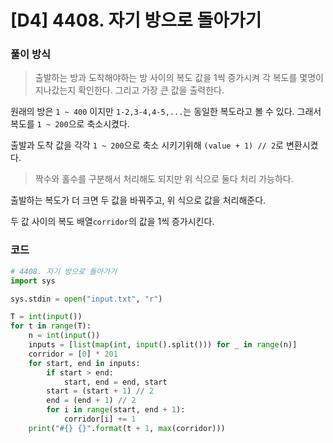 # [D4] 4408. 자기 방으로 돌아가기

### 풀이 방식

> 출발하는 방과 도착해야하는 방 사이의 복도 값을 1씩 증가시켜 각 복도를 몇명이 지나갔는지 확인한다. 그리고 가장 큰 값을 출력한다.

원래의 방은 `1 ~ 400` 이지만 `1-2,3-4,4-5,...`는 동일한 복도라고 볼 수 있다. 그래서 복도를 `1 ~ 200`으로 축소시켰다.

출발과 도착 값을 각각 `1 ~ 200`으로 축소 시키기위해 `(value + 1) // 2`로 변환시켰다.

> 짝수와 홀수를 구분해서 처리해도 되지만 위 식으로 둘다 처리 가능하다.

출발하는 복도가 더 크면 두 값을 바꿔주고, 위 식으로 값을 처리해준다.

두 값 사이의 복도 배열`corridor`의 값을 1씩 증가시킨다.

### 코드

```python
# 4408. 자기 방으로 돌아가기
import sys

sys.stdin = open("input.txt", "r")

T = int(input())
for t in range(T):
    n = int(input())
    inputs = [list(map(int, input().split())) for _ in range(n)]
    corridor = [0] * 201
    for start, end in inputs:
        if start > end:
            start, end = end, start
        start = (start + 1) // 2
        end = (end + 1) // 2
        for i in range(start, end + 1):
            corridor[i] += 1
    print("#{} {}".format(t + 1, max(corridor)))

```

